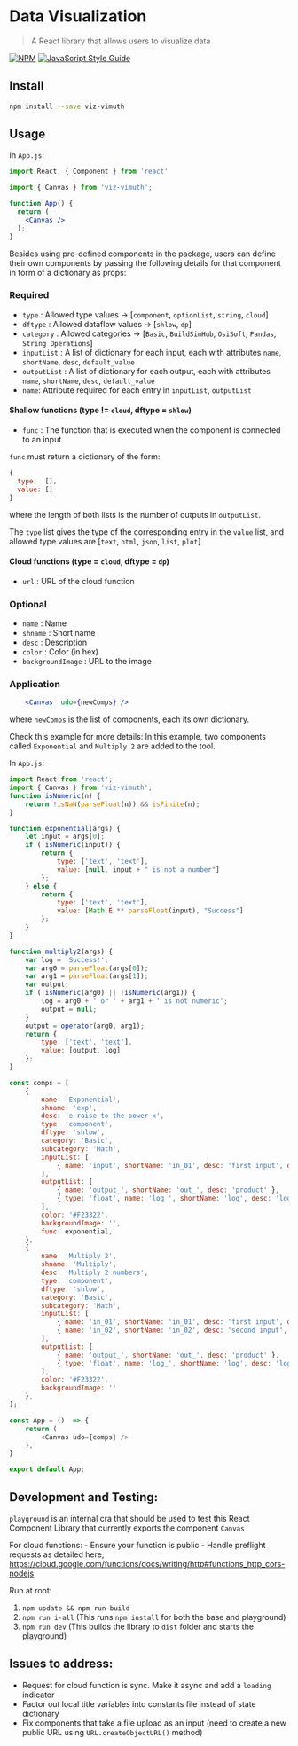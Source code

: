 # Data Visualization
> A React library that allows users to visualize data

[![NPM](https://img.shields.io/npm/v/viz-vimuth.svg)](https://www.npmjs.com/package/viz-vimuth)
[![JavaScript Style Guide](https://img.shields.io/badge/code_style-standard-brightgreen.svg)](https://standardjs.com)

## Install

```bash
npm install --save viz-vimuth
```

## Usage

In `App.js`:
```jsx
import React, { Component } from 'react'

import { Canvas } from 'viz-vimuth';

function App() {
  return (
    <Canvas />
  );
}
```
Besides using pre-defined components in the package, users can define their own components by passing the following details for that component in form of a dictionary as props:

### Required

- `type` : Allowed type values -> [`component`, `optionList`, `string`, `cloud`]
- `dftype` : Allowed dataflow values -> [`shlow`, `dp`]
- `category` : Allowed categories -> [`Basic`, `BuildSimHub`, `OsiSoft`, `Pandas`, `String Operations`]
- `inputList` : A list of dictionary for each input, each with attributes `name`, `shortName`, `desc`, `default_value`
- `outputList` : A list of dictionary for each output, each with attributes `name`, `shortName`, `desc`, `default_value`
- `name`: Attribute required for each entry in `inputList`, `outputList`

#### Shallow functions (type != `cloud`, dftype = `shlow`)

- `func` : The function that is executed when the component is connected to an input. 

`func` must return a dictionary of the form: 

```js
{
  type:  [],
  value: []
}
```

where the length of both lists is the number of outputs in `outputList`. 

The `type` list gives the type of the corresponding entry in the `value` list, and allowed type values are [`text`, `html`, `json`, `list`, `plot`]

#### Cloud functions (type = `cloud`, dftype = `dp`)

- `url` : URL of the cloud function

### Optional

- `name` : Name
- `shname` : Short name
- `desc` : Description
- `color` : Color (in hex)
- `backgroundImage` : URL to the image

### Application

```jsx
    <Canvas  udo={newComps} />
```

where `newComps` is the list of components, each its own dictionary.

Check this example for more details:
In this example, two components called `Exponential` and `Multiply 2` are added to the tool.

In `App.js`:
```js
import React from 'react';
import { Canvas } from 'viz-vimuth';
function isNumeric(n) {
    return !isNaN(parseFloat(n)) && isFinite(n);
}

function exponential(args) {
    let input = args[0];
    if (!isNumeric(input)) {
        return {
            type: ['text', 'text'],
            value: [null, input + " is not a number"]
        };
    } else {
        return {
            type: ['text', 'text'],
            value: [Math.E ** parseFloat(input), "Success"]
        };
    }
}

function multiply2(args) {
    var log = 'Success!';
    var arg0 = parseFloat(args[0]);
    var arg1 = parseFloat(args[1]);
    var output;
    if (!isNumeric(arg0) || !isNumeric(arg1)) {
        log = arg0 + ' or ' + arg1 + ' is not numeric';
        output = null;
    }
    output = operator(arg0, arg1);
    return {
        type: ['text', 'text'],
        value: [output, log]
    };
}

const comps = [
    {
        name: 'Exponential',
        shname: 'exp',
        desc: 'e raise to the power x',
        type: 'component',
        dftype: 'shlow',
        category: 'Basic',
        subcategory: 'Math',
        inputList: [
            { name: 'input', shortName: 'in_01', desc: 'first input', default_value: '10.0' }
        ],
        outputList: [
            { name: 'output_', shortName: 'out_', desc: 'product' },
            { type: 'float', name: 'log_', shortName: 'log', desc: 'log output' }
        ],
        color: '#F23322',
        backgroundImage: '',
        func: exponential,
    },
    {
        name: 'Multiply 2',
        shname: 'Multiply',
        desc: 'Multiply 2 numbers',
        type: 'component',
        dftype: 'shlow',
        category: 'Basic',
        subcategory: 'Math',
        inputList: [
            { name: 'in_01', shortName: 'in_01', desc: 'first input', default_value: '10.0' },
            { name: 'in_02', shortName: 'in_02', desc: 'second input', default_value: '5.0' }
        ],
        outputList: [
            { name: 'output_', shortName: 'out_', desc: 'product' },
            { type: 'float', name: 'log_', shortName: 'log', desc: 'log output' }
        ],
        color: '#F23322',
        backgroundImage: ''
    },
];

const App = ()  => {
    return (
        <Canvas udo={comps} />
    );
}

export default App;

```

## Development and Testing:

`playground` is an internal cra that should be used to test this React Component Library that
currently exports the component `Canvas`

For cloud functions: 
    - Ensure your function is public
    - Handle preflight requests as detailed here;
        https://cloud.google.com/functions/docs/writing/http#functions_http_cors-nodejs
        
Run at root:
1. `npm update && npm run build`
2. `npm run i-all` (This runs `npm install` for both the base and playground)
3. `npm run dev` (This builds the library to `dist` folder and starts the playground)

## Issues to address:

-   Request for cloud function is sync. Make it async and add a `loading` indicator
-   Factor out local title variables into constants file instead of state dictionary
-   Fix components that take a file upload as an input (need to create a new public URL using `URL.createObjectURL()` method)
